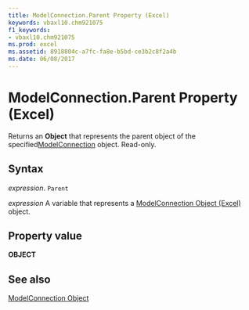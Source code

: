 ```yaml
---
title: ModelConnection.Parent Property (Excel)
keywords: vbaxl10.chm921075
f1_keywords:
- vbaxl10.chm921075
ms.prod: excel
ms.assetid: 8918804c-a7fc-fa8e-b5bd-ce3b2c8f2a4b
ms.date: 06/08/2017
---
```



# ModelConnection.Parent Property (Excel)

Returns an  **Object** that represents the parent object of the specified[ModelConnection](Excel.modelconnection.md) object. Read-only.


## Syntax

 _expression_. `Parent`

 _expression_ A variable that represents a [ModelConnection Object (Excel)](Excel.modelconnection.md) object.


## Property value

 **OBJECT**


## See also



[ModelConnection Object](Excel.modelconnection.md)

